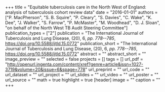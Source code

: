 +++
title = "Equitable tuberculosis care in the North West of England: analysis of tuberculosis cohort review data"
date = "2016-01-01"
authors = ["P. MacPherson", "S. B. Squire", "P. Cleary", "S. Davies", "C. Wake", "K. Dee", "J. Walker", "S. Farrow", "P. McMaster", "M. Woodhead", "D. J. Sloan", "on behalf of the North West TB Audit Steering Committee"]
publication_types = ["2"]
publication = "The International Journal of Tuberculosis and Lung Disease, (20), 6, _pp. 778--785_, https://doi.org/10.5588/ijtld.15.0772"
publication_short = "The International Journal of Tuberculosis and Lung Disease, (20), 6, _pp. 778--785_, https://doi.org/10.5588/ijtld.15.0772"
abstract = ""
abstract_short = ""
image_preview = ""
selected = false
projects = []
tags = []
url_pdf = "http://openurl.ingenta.com/content/xref?genre=article&issn=1027-3719&volume=20&issue=6&spage=778"
url_preprint = ""
url_code = ""
url_dataset = ""
url_project = ""
url_slides = ""
url_video = ""
url_poster = ""
url_source = ""
math = true
highlight = true
[header]
image = ""
caption = ""
+++
